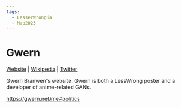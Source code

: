 ```yaml
---
tags:
  - LesserWrongia
  - Map2023
---
```

# Gwern

[Website](https://gwern.net/) | [Wikipedia]() |  [Twitter]()

Gwern Branwen's website. Gwern is both a LessWrong poster and a developer of anime-related GANs.

https://gwern.net/me#politics